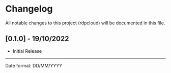 # Changelog

All notable changes to this project (rdpcloud) will be documented in this file.

## [0.1.0] - 19/10/2022
- Initial Release

___
Date format: DD/MM/YYYY
